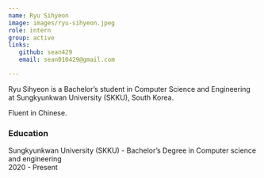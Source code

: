 ```yaml
---
name: Ryu Sihyeon 
image: images/ryu-sihyeon.jpeg
role: intern
group: active
links: 
   github: sean429 
   email: sean010429@gmail.com

--- 
```

 
Ryu Sihyeon is a Bachelor’s student in Computer Science and Engineering at 
Sungkyunkwan University (SKKU), South Korea. 
 
Fluent in Chinese. 
 
### Education 
Sungkyunkwan University (SKKU) - Bachelor’s Degree in Computer science and 
engineering <br> 
2020 - Present 
 
